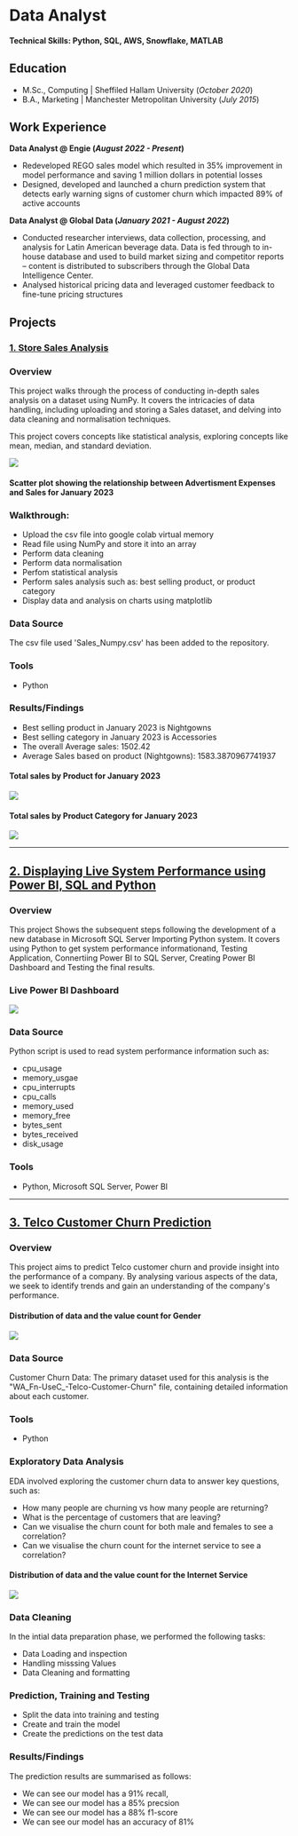 # Data Analyst

#### Technical Skills: Python, SQL, AWS, Snowflake, MATLAB

## Education			       		
- M.Sc., Computing	| Sheffiled Hallam University (_October 2020_)	 			        		
- B.A., Marketing | Manchester Metropolitan University (_July 2015_)

## Work Experience
**Data Analyst @ Engie (_August 2022 - Present_)**
- Redeveloped REGO sales model which resulted in 35% improvement in model performance and saving 1 million dollars in potential losses
- Designed, developed and launched a churn prediction system that detects early warning signs of customer churn which impacted 89% of active accounts
  

**Data Analyst @ Global Data (_January 2021 - August 2022_)**
- Conducted researcher interviews, data collection, processing, and analysis for Latin American beverage data. Data is fed through to in-house database and used to build market sizing and competitor reports – content is distributed to subscribers through the Global Data Intelligence Center.
- Analysed historical pricing data and leveraged customer feedback to fine-tune pricing structures

## Projects

### [1. Store Sales Analysis](https://github.com/MrKome/Store_Sales_Analysis)

### Overview 

This project walks through the process of conducting in-depth sales analysis on a dataset using NumPy. It covers the intricacies of data handling, including uploading and storing a Sales dataset, and delving into data cleaning and normalisation techniques. 

This project covers concepts like statistical analysis, exploring concepts like mean, median, and standard deviation.


![](./images/SnA%20Plot%201.png)
#### Scatter plot showing the relationship between Advertisment Expenses and Sales for January 2023


### Walkthrough: 

- Upload the csv file into google colab virtual memory
- Read file using NumPy and store it into an array 
- Perform data cleaning
- Perform data normalisation
- Perfom statistical analysis
- Perform sales analysis such as: best selling product, or product category
- Display data and analysis on charts using matplotlib 


### Data Source

The csv file used 'Sales_Numpy.csv' has been added to the repository. 


### Tools 

- Python

### Results/Findings

- Best selling product in January 2023 is Nightgowns
- Best selling category in January 2023 is Accessories
- The overall Average sales: 1502.42
- Average Sales based on product (Nightgowns): 1583.3870967741937

#### Total sales by Product for January 2023
![](./images/T_sales_by_Product.png)

#### Total sales by Product Category for January 2023
![](./images/T_sales_by_Product_Cat.png)


---


## [2. Displaying Live System Performance using Power BI, SQL and Python ](https://github.com/MrKome/System_info_performance_Monitor)

### Overview 

This project Shows the subsequent steps following the development of a new database in Microsoft SQL Server Importing Python system. It covers using Python to get system performance informationand, Testing Application, Connertiing Power BI to SQL Server, Creating Power BI Dashboard and Testing the final results.

### Live Power BI Dashboard

![](./images/Sys_Info_Perf_Mon%20Snapshot.jpg)

### Data Source

Python script is used to read system performance information such as: 
- cpu_usage
- memory_usgae
- cpu_interrupts
- cpu_calls
- memory_used
- memory_free
- bytes_sent
- bytes_received
- disk_usage

### Tools 

- Python, Microsoft SQL Server, Power BI



---

## [3. Telco Customer Churn Prediction](https://github.com/MrKome/DS_Churn_Project/tree/main)

### Overview 

This project aims to predict Telco customer churn and provide insight into the performance of a company. By analysing various aspects of the data, we seek to identify trends and gain an understanding of the company's performance. 

#### Distribution of data and the value count for Gender
![](./images/Customer%20Churn%20Count.png)

### Data Source

Customer Churn Data: The primary dataset used for this analysis is the "WA_Fn-UseC_-Telco-Customer-Churn" file, containing detailed information about each customer. 

### Tools 

- Python 

### Exploratory Data Analysis

EDA involved exploring the customer churn data to answer key questions, such as: 

- How many people are churning vs how many people are returning?
- What is the percentage of customers that are leaving?
- Can we visualise the churn count for both male and females to see a correlation?
- Can we visualise the churn count for the internet service to see a correlation?


#### Distribution of data and the value count for the Internet Service
![](./images/Churn%20count%20for%20Internet%20Service.png)


### Data Cleaning

In the intial data preparation phase, we performed the following tasks:

- Data Loading and inspection
- Handling misssing Values
- Data Cleaning and formatting

### Prediction, Training and Testing

- Split the data into training and testing
- Create and train the model 
- Create the predictions on the test data

### Results/Findings

The prediction results are summarised as follows:
- We can see our model has a 91% recall,
- We can see our model has a 85% precsion
- We can see our model has a 88% f1-score
- We can see our model has an accuracy of 81% 

